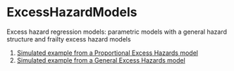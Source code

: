 # ExcessHazardModels
Excess hazard regression models: parametric models with a general hazard structure and frailty excess hazard models

1. [Simulated example from a Proportional Excess Hazards model](https://rpubs.com/FJRubio/GHPH)
2. [Simulated example from a General Excess Hazards model](https://rpubs.com/FJRubio/GHGH)
